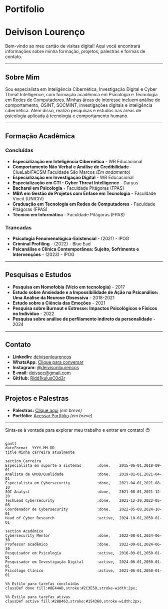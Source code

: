 # Portifolio

# **Deivison Lourenço**

Bem-vindo ao meu cartão de visitas digital! Aqui você encontrará informações sobre minha formação, projetos, palestras e formas de contato.

---

## **Sobre Mim**

Sou especialista em Inteligência Cibernética, Investigação Digital e Cyber Threat Intelligence, com formação acadêmica em Psicologia e Tecnologia em Redes de Computadores. Minhas áreas de interesse incluem análise de comportamento, OSINT, SOCMINT, investigações digitais e inteligência cibernética. Além disso, realizo pesquisas e estudos nas áreas de psicologia aplicada à tecnologia e comportamento humano.

---

## **Formação Acadêmica**

### **Concluídas**
- **Especialização em Inteligência Cibernética** - WB Educacional
- **Comportamento Não Verbal e Análise de Credibilidade** - ClueLab/FACSM Faculdade São Marcos *(Em andamento)*
- **Especialização em Investigação Digital** - WB Educacional
- **Especialização em CTI - Cyber Threat Intelligence** - Daryus
- **Bacharel em Psicologia** - Faculdade Pitágoras (FPAS)
- **MBA em Gestão de Projetos com Ênfase em Tecnologia** - Faculdade Vincit (UNICIV)
- **Graduação em Tecnologia em Redes de Computadores** - Faculdade Pitágoras (FPAS)
- **Técnico em Informática** - Faculdade Pitágoras (FPAS)

### **Trancadas**
- **Psicologia Fenomenológica-Existencial** - (2021) - IPOG
- **Criminal Profiling** - (2022) - Blue Ead
- **Psicanálise e Clínica Contemporânea: Sujeito, Sofrimento e Intervenções** - (2023) - IPOG

---

## **Pesquisas e Estudos**

- **Pesquisa em Nomofobia (Vício em tecnologia)** - 2017  
- **Estudo sobre Ansiedade e a Impossibilidade de Ação na Psicanálise: Uma Análise da Neurose Obsessiva** - 2018-2021  
- **Estudo sobre a Ciência das Emoções** - 2021  
- **Pesquisa sobre Burnout e Estresse: Impactos Psicológicos e Físicos no Indivíduo** - 2022  
- **Pesquisa sobre análise de perfilamento indireto da personalidade** - 2024  

---

## **Contato**

- **LinkedIn:** [deivisonlourencos](https://www.linkedin.com/in/deivisonlourencos/)  
- **WhatsApp:** [Clique para conversar](https://wa.me/31993742973)  
- **Instagram:** [@deivisonlourencos](https://www.instagram.com/deivisonlourencos)  
- **E-mail:** [deivsec@gmail.com](mailto:deivsec@gmail.com)  
- **GitHub:** [Ridd1kulusC0d3r](https://github.com/Ridd1kulusC0d3r)  

---

## **Projetos e Palestras**

- **Palestras:** [Clique aqui](#) *(em breve)*  
- **Portfólio:** [Acessar Portfólio](#) *(em breve)*  

---

Sinta-se à vontade para explorar meu trabalho e entrar em contato! 😊

```mermaid

gantt
dateFormat  YYYY-MM-DD
title Minha carreira atualmente

section Carreira
Especialista em suporte a sistemas       :done,    2015-06-01,2018-09-01
Analista de GMUD/Qualidade               :done,    2019-01-01,2021-04-01
Especialista em Cybersecurity            :done,    2021-04-01,2021-08-10
SOC Analyst                              :done,    2021-08-01,2021-12-20
TechLead Cybersecurity                   :done,    2021-12-20,2022-05-08
Coordenador de Cybersecurity             :done,    2022-05-08,2024-10-01
Head of Cyber Research                   :active,  2024-10-01,2050-01-01

section Acadêmico
Cybersecurity Mentor                     :done,    2022-08-01,2024-06-30
Professor acadêmico                      :done,    2022-09-01,2024-06-30
Pesquisador em Psicologia                :active,  2016-09-01,2050-01-01
Pesquisador em Investigação Digital      :active,  2024-06-01,2050-01-01
Psicólogo Clínico                        :active,  2021-06-01,2050-01-01

%% Estilo para tarefas concluídas
classDef done fill:#8E44AD,stroke:#2C3E50,stroke-width:2px;

%% Estilo para tarefas ativas
classDef active fill:#28B463,stroke:#154360,stroke-width:2px;
```
